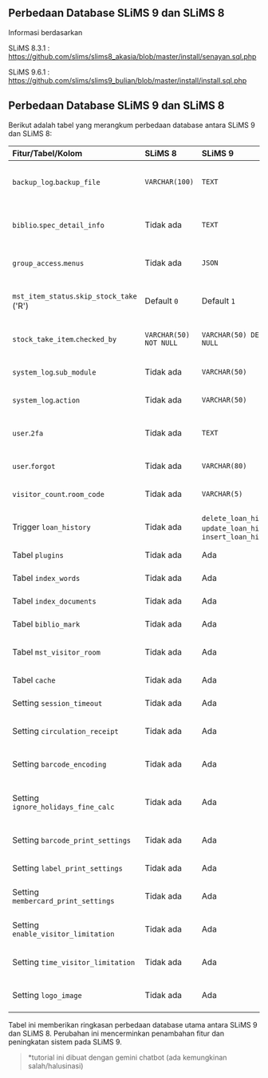 ## Perbedaan Database SLiMS 9 dan SLiMS 8

Informasi berdasarkan

SLiMS 8.3.1 : https://github.com/slims/slims8_akasia/blob/master/install/senayan.sql.php

SLiMS 9.6.1 : https://github.com/slims/slims9_bulian/blob/master/install/install.sql.php

## Perbedaan Database SLiMS 9 dan SLiMS 8

Berikut adalah tabel yang merangkum perbedaan database antara SLiMS 9 dan SLiMS 8:

| Fitur/Tabel/Kolom                       | SLiMS 8                       | SLiMS 9                                                                 | Perbedaan                                                                                                                                |
| :-------------------------------------- | :---------------------------- | :---------------------------------------------------------------------- | :----------------------------------------------------------------------------------------------------------------------------------------- |
| `backup_log`.`backup_file`             | `VARCHAR(100)`                | `TEXT`                                                                    | Tipe data diubah menjadi `TEXT` untuk menampung nama file yang lebih panjang.                                                             |
| `biblio`.`spec_detail_info`             | Tidak ada                     | `TEXT`                                                                    | Kolom baru untuk informasi detail spesifik bibliografi yang lebih panjang.                                                               |
| `group_access`.`menus`                 | Tidak ada                     | `JSON`                                                                    | Kolom baru untuk konfigurasi menu akses grup dalam format JSON.                                                                          |
| `mst_item_status`.`skip_stock_take` ('R') | Default `0`                   | Default `1`                                                             | Nilai default `skip_stock_take` untuk status 'Repair' diubah menjadi `1`.                                                              |
| `stock_take_item`.`checked_by`          | `VARCHAR(50) NOT NULL`        | `VARCHAR(50) DEFAULT NULL`                                              | Constraint `NOT NULL` dihapus, memungkinkan nilai NULL.                                                                                  |
| `system_log`.`sub_module`               | Tidak ada                     | `VARCHAR(50)`                                                             | Kolom baru untuk mencatat sub-modul dari log.                                                                                           |
| `system_log`.`action`                   | Tidak ada                     | `VARCHAR(50)`                                                             | Kolom baru untuk mencatat aksi dari log.                                                                                                |
| `user`.`2fa`                            | Tidak ada                     | `TEXT`                                                                    | Kolom baru untuk menyimpan konfigurasi Two-Factor Authentication (2FA).                                                                 |
| `user`.`forgot`                         | Tidak ada                     | `VARCHAR(80)`                                                             | Kolom baru untuk fitur reset password.                                                                                                   |
| `visitor_count`.`room_code`             | Tidak ada                     | `VARCHAR(5)`                                                              | Kolom baru untuk mencatat kode ruang kunjungan.                                                                                           |
| Trigger `loan_history`                  | Tidak ada                     | `delete_loan_history`, `update_loan_history`, `insert_loan_history`      | Trigger baru untuk otomatisasi pengelolaan data `loan_history`.                                                                         |
| Tabel `plugins`                         | Tidak ada                     | Ada                                                                       | Tabel baru untuk manajemen plugin.                                                                                                         |
| Tabel `index_words`                     | Tidak ada                     | Ada                                                                       | Tabel baru untuk indeks kata pencarian.                                                                                                     |
| Tabel `index_documents`                 | Tidak ada                     | Ada                                                                       | Tabel baru untuk indeks dokumen pencarian.                                                                                                 |
| Tabel `biblio_mark`                     | Tidak ada                     | Ada                                                                       | Tabel baru untuk fitur bookmark bibliografi.                                                                                             |
| Tabel `mst_visitor_room`                 | Tidak ada                     | Ada                                                                       | Tabel baru untuk manajemen ruang pengunjung.                                                                                             |
| Tabel `cache`                           | Tidak ada                     | Ada                                                                       | Tabel baru untuk sistem caching.                                                                                                           |
| Setting `session_timeout`               | Tidak ada                     | Ada                                                                       | Setting baru untuk konfigurasi timeout sesi.                                                                                             |
| Setting `circulation_receipt`           | Tidak ada                     | Ada                                                                       | Setting baru untuk mengaktifkan/nonaktifkan resi sirkulasi.                                                                               |
| Setting `barcode_encoding`              | Tidak ada                     | Ada                                                                       | Setting baru untuk konfigurasi encoding barcode.                                                                                          |
| Setting `ignore_holidays_fine_calc`     | Tidak ada                     | Ada                                                                       | Setting baru untuk mengabaikan hari libur dalam perhitungan denda.                                                                       |
| Setting `barcode_print_settings`        | Tidak ada                     | Ada                                                                       | Setting baru untuk konfigurasi cetak barcode.                                                                                            |
| Setting `label_print_settings`          | Tidak ada                     | Ada                                                                       | Setting baru untuk konfigurasi cetak label.                                                                                              |
| Setting `membercard_print_settings`     | Tidak ada                     | Ada                                                                       | Setting baru untuk konfigurasi cetak kartu anggota.                                                                                        |
| Setting `enable_visitor_limitation`     | Tidak ada                     | Ada                                                                       | Setting baru untuk mengaktifkan/nonaktifkan limitasi pengunjung.                                                                           |
| Setting `time_visitor_limitation`       | Tidak ada                     | Ada                                                                       | Setting baru untuk konfigurasi waktu limitasi pengunjung.                                                                                 |
| Setting `logo_image`                    | Tidak ada                     | Ada                                                                       | Setting baru untuk menyimpan informasi logo perpustakaan.                                                                                 |

Tabel ini memberikan ringkasan perbedaan database utama antara SLiMS 9 dan SLiMS 8. Perubahan ini mencerminkan penambahan fitur dan peningkatan sistem pada SLiMS 9.

> *tutorial ini dibuat dengan gemini chatbot (ada kemungkinan salah/halusinasi)

